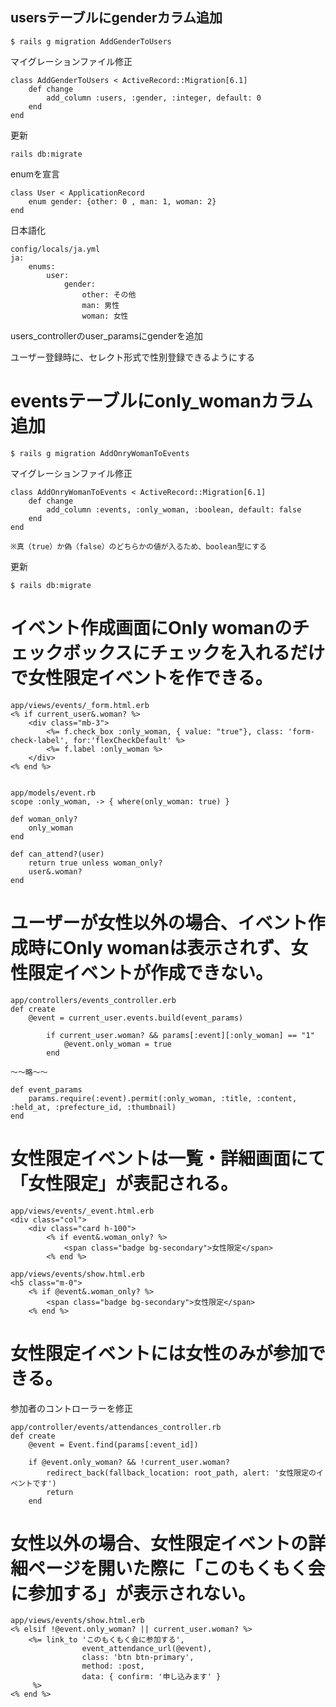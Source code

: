 ## usersテーブルにgenderカラム追加

    $ rails g migration AddGenderToUsers

マイグレーションファイル修正

    class AddGenderToUsers < ActiveRecord::Migration[6.1]
        def change
            add_column :users, :gender, :integer, default: 0
        end
    end

更新

    rails db:migrate

enumを宣言

    class User < ApplicationRecord
        enum gender: {other: 0 , man: 1, woman: 2}
    end

日本語化

    config/locals/ja.yml
    ja:
        enums:    
            user:
                gender:
                    other: その他
                    man: 男性
                    woman: 女性

users_controllerのuser_paramsにgenderを追加

ユーザー登録時に、セレクト形式で性別登録できるようにする


# eventsテーブルにonly_womanカラム追加

    $ rails g migration AddOnryWomanToEvents

マイグレーションファイル修正

    class AddOnryWomanToEvents < ActiveRecord::Migration[6.1]
        def change
            add_column :events, :only_woman, :boolean, default: false
        end
    end

    ※真（true）か偽（false）のどちらかの値が入るため、boolean型にする

更新

    $ rails db:migrate


# イベント作成画面にOnly womanのチェックボックスにチェックを入れるだけで女性限定イベントを作できる。

    app/views/events/_form.html.erb
    <% if current_user&.woman? %>
        <div class="mb-3">
            <%= f.check_box :only_woman, { value: "true"}, class: 'form-check-label', for:'flexCheckDefault' %>
            <%= f.label :only_woman %>
        </div>
    <% end %>


    app/models/event.rb
    scope :only_woman, -> { where(only_woman: true) }

    def woman_only?
        only_woman
    end

    def can_attend?(user)
        return true unless woman_only?
        user&.woman?
    end


# ユーザーが女性以外の場合、イベント作成時にOnly womanは表示されず、女性限定イベントが作成できない。

    app/controllers/events_controller.erb
    def create
        @event = current_user.events.build(event_params)

            if current_user.woman? && params[:event][:only_woman] == "1"
                @event.only_woman = true
            end

    〜〜略〜〜

    def event_params
        params.require(:event).permit(:only_woman, :title, :content, :held_at, :prefecture_id, :thumbnail)
    end

# 女性限定イベントは一覧・詳細画面にて「女性限定」が表記される。

    app/views/events/_event.html.erb
    <div class="col">
        <div class="card h-100">
            <% if event&.woman_only? %>
                <span class="badge bg-secondary">女性限定</span>
            <% end %>

    app/views/events/show.html.erb
    <h5 class="m-0">
        <% if @event&.woman_only? %>
            <span class="badge bg-secondary">女性限定</span>
        <% end %>


# 女性限定イベントには女性のみが参加できる。

参加者のコントローラーを修正

    app/controller/events/attendances_controller.rb
    def create
        @event = Event.find(params[:event_id])

        if @event.only_woman? && !current_user.woman?
            redirect_back(fallback_location: root_path, alert: '女性限定のイベントです')
            return
        end


# 女性以外の場合、女性限定イベントの詳細ページを開いた際に「このもくもく会に参加する」が表示されない。

    app/views/events/show.html.erb
    <% elsif !@event.only_woman? || current_user.woman? %>
        <%= link_to 'このもくもく会に参加する',
                    event_attendance_url(@event),
                    class: 'btn btn-primary',
                    method: :post,
                    data: { confirm: '申し込みます' }
         %>
    <% end %>